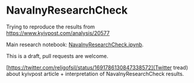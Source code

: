 # NavalnyResearchCheck
Trying to reproduce the results from https://www.kyivpost.com/analysis/20577

Main research notebook: [NavalnyResearchCheck.ipynb](https://github.com/religofsil/NavalnyResearchCheck/blob/main/NavalnyResearchCheck.ipynb).

This is a draft, pull requests are welcome.

[https://twitter.com/religofsil/status/1691786130847338572](Twitter tread) about kyivpost article + interpretation of NavalnyResearchCheck results.
